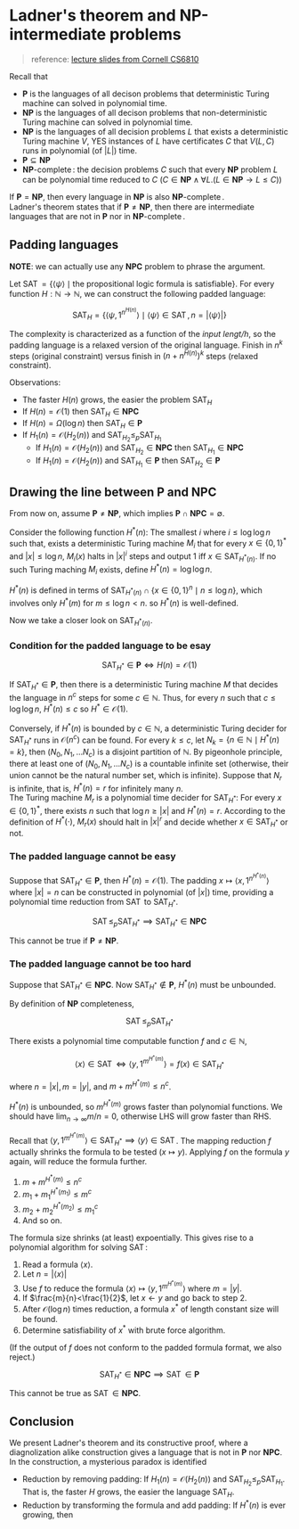 # Ladner's theorem and NP-intermediate problems

> reference: [lecture slides from Cornell CS6810](https://www.cs.cornell.edu/courses/cs6810/2021fa/lec4.pdf)

Recall that

- $\mathbf{P}$ is the languages of all decison problems that deterministic Turing machine can solved in polynomial time.
- $\mathbf{NP}$ is the languages of all decison problems that non-deterministic Turing machine can solved in polynomial time.
- $\mathbf{NP}$ is the languages of all decision problems $L$ that exists a deterministic Turing machine $V$, YES instances of $L$ have certificates $C$ that $V(L,C)$ runs in polynomial (of $|L|$) time.
- $\mathbf{P}\subseteq \mathbf{NP}$
- $\operatorname{\mathbf{NP}-complete}$: the decision problems $C$ such that every $\mathbf{NP}$ problem $L$ can be polynomial time reduced to $C$ ($C\in\mathbf{NP} \land \forall L . (L\in\mathbf{NP}\to L\leq C)$)

If $\mathbf{P}=\mathbf{NP}$, then every language in $\mathbf{NP}$ is also $\operatorname{\mathbf{NP}-complete}$.  
Ladner's theorem states that if $\mathbf{P}\neq\mathbf{NP}$, then there are intermediate languages that are not in $\mathbf{P}$ nor in $\operatorname{\mathbf{NP}-complete}$.  

## Padding languages

**NOTE**: we can actually use any $\mathbf{NPC}$ problem to phrase the argument.

Let $\operatorname{SAT} = \{\langle\psi\rangle \mid \text{the propositional logic formula is satisfiable}\}$.
For every function $H:\mathbb{N}\to\mathbb{N}$, we can construct the following padded language:

$$
\operatorname{SAT}_H = \{\langle\psi, 1^{n^{H(n)}}\rangle \mid \langle\psi\rangle\in\operatorname{SAT},n=|\langle\psi\rangle|\}
$$

The complexity is characterized as a function of the _input lengt/h_,
so the padding language is a relaxed version of the original language.
Finish in $n^k$ steps (original constraint) versus finish in ${(n+n^{H(n)})}^k$ steps (relaxed constraint).

Observations:

- The faster $H(n)$ grows, the easier the problem $\operatorname{SAT}_H$
- If $H(n) = \mathcal{O}(1)$ then $\operatorname{SAT}_H\in\mathbf{NPC}$
- If $H(n) = \Omega( \log n )$ then $\operatorname{SAT}_H\in\mathbf{P}$
- If $H_1(n) = \mathcal{O}( H_2(n) )$ and $\operatorname{SAT}_{H_2}\leq_p\operatorname{SAT}_{H_1}$
    - If $H_1(n) = \mathcal{O}( H_2(n) )$ and $\operatorname{SAT}_{H_2}\in\mathbf{NPC}$ then $\operatorname{SAT}_{H_1}\in\mathbf{NPC}$
    - If $H_1(n) = \mathcal{O}( H_2(n) )$ and $\operatorname{SAT}_{H_1}\in\mathbf{P}$ then $\operatorname{SAT}_{H_2}\in\mathbf{P}$

## Drawing the line between P and NPC

From now on, assume $\mathbf{P}\neq\mathbf{NP}$, which implies $\mathbf{P}\cap\mathbf{NPC}=\emptyset$.

Consider the following function $H^\ast(n)$:
The smallest $i$ where $i\leq\log\log n$ such that, exists a deterministic Turing machine $M_i$ that for every $x\in {\{0,1\}}^\ast$ and $|x|\leq \log n$, $M_i(x)$ halts in ${|x|}^i$ steps and output 1 iff $x\in\operatorname{SAT}_{H^\ast(n)}$.
If no such Turing maching $M_i$ exists, define $H^\ast(n)=\log\log n$.

$H^\ast(n)$ is defined in terms of $\operatorname{SAT}_{H^\ast(n)}\cap \{x\in {\{0,1\}}^n\mid n\leq \log n\}$, which involves only $H^\ast(m)$ for $m\leq \log n < n$. so $H^\ast(n)$ is well-defined.

Now we take a closer look on $\operatorname{SAT}_{H^\ast(n)}$.

### Condition for the padded language to be esay

$$
\operatorname{SAT}_{H^\ast}\in\mathbf{P}
\iff
H(n)=\mathcal{O}(1)
$$

If $\operatorname{SAT}_{H^\ast}\in \mathbf{P}$, then there is a deterministic Turing machine $M$ that decides the language in $n^c$ steps for some $c\in\mathbb{N}$.
Thus, for every $n$ such that $c\leq \log\log n$, $H^\ast(n)\leq c$ so $H^\ast \in \mathcal{O}(1)$.

Conversely, if $H^\ast(n)$ is bounded by $c\in\mathbb{N}$, a deterministic Turing decider for $\operatorname{SAT}_{H^\ast}$ runs in $\mathcal{O}(n^c)$ can be found.
For every $k\leq c$, let $N_k=\{n\in\mathbb{N}\mid H^\ast(n)=k\}$, then $(N_0,N_1,\ldots N_c)$ is a disjoint partition of $\mathbb{N}$.
By pigeonhole principle, there at least one of $(N_0,N_1,\ldots N_c)$ is a countable infinite set (otherwise, their union cannot be the natural number set, which is infinite). Suppose that $N_r$ is infinite, that is, $H^\ast(n)=r$ for infinitely many $n$.  
The Turing machine $M_r$ is a polynomial time decider for $\operatorname{SAT}_{H^\ast}$:
For every $x\in {\{0,1\}}^\ast$, there exists $n$ such that $\log n\geq |x|$ and $H^\ast(n)=r$.
According to the definition of $H^\ast(\cdot)$, $M_r(x)$ should halt in ${|x|}^r$ and decide whether $x\in\operatorname{SAT}_{H^\ast}$ or not.

### The padded language cannot be easy

Suppose that $\operatorname{SAT}_{H^\ast}\in\mathbf{P}$, then $H^\ast(n)=\mathcal{O}(1)$.
The padding $x\mapsto \langle x,1^{n^{H^\ast(n)}}\rangle$ where $|x|=n$ can be constructed in polynomial (of $|x|$) time,
providing a polynomial time reduction from $\operatorname{SAT}$ to $\operatorname{SAT}_{H^\ast}$.

$$
\operatorname{SAT}
\leq_p
\operatorname{SAT}_{H^\ast}
\implies
\operatorname{SAT}_{H^\ast}\in\mathbf{NPC}
$$

This cannot be true if $\mathbf{P}\neq\mathbf{NP}$.

### The padded language cannot be too hard

Suppose that $\operatorname{SAT}_{H^\ast}\in\mathbf{NPC}$.
Now $\operatorname{SAT}_{H^\ast}\notin\mathbf{P}$, $H^\ast(n)$ must be unbounded.

By definition of $\mathbf{NP}$ completeness,

$$
\operatorname{SAT}
\leq_p
\operatorname{SAT}_{H^\ast}
$$

There exists a polynomial time computable function $f$ and $c\in\mathbb{N}$, 

$$
\langle x\rangle\in\operatorname{SAT}\iff \langle y,1^{m^{H^\ast(m)}}\rangle=f(x)\in\operatorname{SAT}_{H^\ast}
$$


where $n=|x|,m=|y|$, and $m+m^{H^\ast(m)}\leq n^c$.

$H^\ast(n)$ is unbounded, so $m^{H^\ast(m)}$ grows faster than polynomial functions.
We should have $\lim_{n\to\infty} m/n=0$, otherwise LHS will grow faster than RHS.

Recall that $\langle y,1^{m^{H^\ast(m)}}\rangle\in\operatorname{SAT}_{H^\ast}\implies \langle y\rangle\in\operatorname{SAT}$.
The mapping reduction $f$ actually shrinks the formula to be tested ($x\mapsto y$).
Applying $f$ on the formula $y$ again, will reduce the formula further.

1. $m+m^{H^\ast(m)} \leq n^c$
2. $m_1+m_1^{H^\ast(m_1)} \leq m^c$
3. $m_2+m_2^{H^\ast(m_2)} \leq m_1^c$
4. And so on.

The formula size shrinks (at least) expoentially.
This gives rise to a polynomial algorithm for solving $\operatorname{SAT}$:

1. Read a formula $\langle x\rangle$.
2. Let $n = |\langle x\rangle|$
3. Use $f$ to reduce the formula $\langle x\rangle\mapsto \langle y,1^{m^{H^\ast(m)}}\rangle$ where $m=|y|$.
4. If $\frac{m}{n}<\frac{1}{2}$, let $x\gets y$ and go back to step 2.
5. After $\mathcal{O}(\log n)$ times reduction, a formula $x^\ast$ of length constant size will be found.
6. Determine satisfiability of $x^\ast$ with brute force algorithm.

(If the output of $f$ does not conform to the padded formula format, we also reject.)

$$
\operatorname{SAT}_{H^\ast}\in\mathbf{NPC}\implies\operatorname{SAT}\in\mathbf{P}
$$

This cannot be true as $\operatorname{SAT}\in\mathbf{NPC}$.

## Conclusion

We present Ladner's theorem and its constructive proof, where
a diagnolization alike construction gives a language that is not in $\mathbf{P}$ nor $\mathbf{NPC}$.
In the construction, a mysterious paradox is identified

- Reduction by removing padding: If $H_1(n) = \mathcal{O}( H_2(n) )$ and $\operatorname{SAT}_{H_2}\leq_p\operatorname{SAT}_{H_1}$. That is, the faster $H$ grows, the easier the language $\operatorname{SAT}_H$.
- Reduction by transforming the formula and add padding: If $H^\ast(n)$ is ever growing, then
